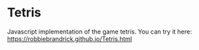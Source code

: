 # Tetris
Javascript implementation of the game tetris. You can try it here: https://robbiebrandrick.github.io/Tetris.html
